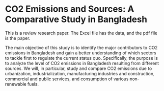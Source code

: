 # CO2 Emissions and Sources: A Comparative Study in Bangladesh
This is a review research paper. The Excel file has the data, and the pdf file is the paper.

The main objective of this study is to identify the major contributors to CO2 emissions in
Bangladesh and gain a better understanding of which sectors to tackle first to regulate the current
status quo. Specifically, the purpose is to analyze the level of CO2 emissions in Bangladesh
resulting from different sources. We will, in particular, study and compare CO2 emissions due to
urbanization, industrialization, manufacturing industries and construction, commercial and public
services, and consumption of various non-renewable fuels.
